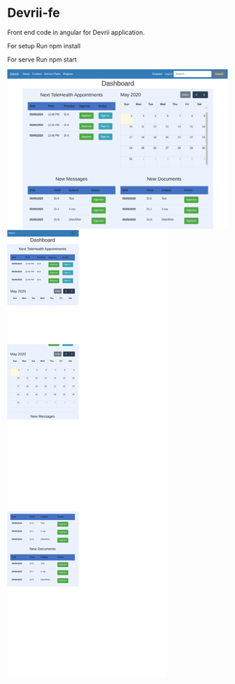 # Devrii-fe

Front end code in angular for Devrii application.

For setup
Run npm install

For serve
Run npm start


![Screenshot](desktop.png)
![Screenshot](mobile.png)
